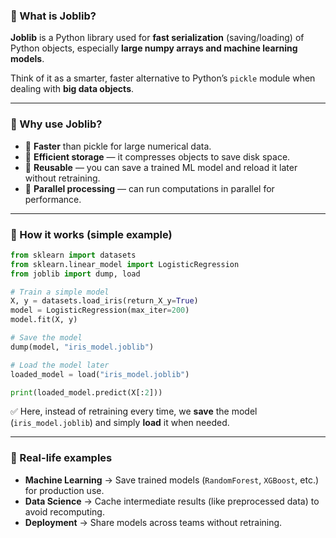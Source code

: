 ### 🔹 What is **Joblib**?

**Joblib** is a Python library used for **fast serialization** (saving/loading) of Python objects, especially **large numpy arrays and machine learning models**.

Think of it as a smarter, faster alternative to Python’s `pickle` module when dealing with **big data objects**.

---

### 🔹 Why use Joblib?

* 🚀 **Faster** than pickle for large numerical data.
* 💾 **Efficient storage** — it compresses objects to save disk space.
* 🔄 **Reusable** — you can save a trained ML model and reload it later without retraining.
* 🔀 **Parallel processing** — can run computations in parallel for performance.

---

### 🔹 How it works (simple example)

```python
from sklearn import datasets
from sklearn.linear_model import LogisticRegression
from joblib import dump, load

# Train a simple model
X, y = datasets.load_iris(return_X_y=True)
model = LogisticRegression(max_iter=200)
model.fit(X, y)

# Save the model
dump(model, "iris_model.joblib")

# Load the model later
loaded_model = load("iris_model.joblib")

print(loaded_model.predict(X[:2]))
```

✅ Here, instead of retraining every time, we **save** the model (`iris_model.joblib`) and simply **load** it when needed.

---

### 🔹 Real-life examples

* **Machine Learning** → Save trained models (`RandomForest`, `XGBoost`, etc.) for production use.
* **Data Science** → Cache intermediate results (like preprocessed data) to avoid recomputing.
* **Deployment** → Share models across teams without retraining.
